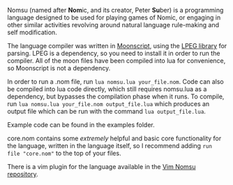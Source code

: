 Nomsu (named after **Nom**ic, and its creator, Peter **Su**ber) is a programming language
designed to be used for playing games of Nomic, or engaging in other similar activities
revolving around natural language rule-making and self modification.

The language compiler was written in [Moonscript](http://moonscript.org/), using the
[LPEG library](http://www.inf.puc-rio.br/~roberto/lpeg/) for parsing. LPEG is a dependency,
so you need to install it in order to run the compiler. All of the moon files have been
compiled into lua for convenience, so Moonscript is not a dependency.

In order to run a .nom file, run `lua nomsu.lua your_file.nom`. Code can also be compiled
into lua code directly, which still requires nomsu.lua as a dependency, but bypasses the
compilation phase when it runs. To compile, run `lua nomsu.lua your_file.nom output_file.lua`
which produces an output file which can be run with the command `lua output_file.lua`.

Example code can be found in the examples folder.

core.nom contains some *extremely* helpful and basic core functionality for the language,
written in the language itself, so I recommend adding `run file "core.nom"` to the top of
your files.

There is a vim plugin for the language available in the [Vim Nomsu repository](https://bitbucket.org/squidarms/vim-nomsu/src).
